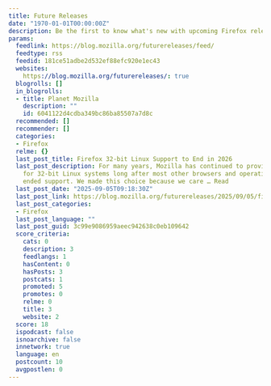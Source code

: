 ```yaml
---
title: Future Releases
date: "1970-01-01T00:00:00Z"
description: Be the first to know what's new with upcoming Firefox releases.
params:
  feedlink: https://blog.mozilla.org/futurereleases/feed/
  feedtype: rss
  feedid: 181ce51adbe2d532ef88efc920e1ec43
  websites:
    https://blog.mozilla.org/futurereleases/: true
  blogrolls: []
  in_blogrolls:
  - title: Planet Mozilla
    description: ""
    id: 6041122d4cdba349bc86ba85507a7d8c
  recommended: []
  recommender: []
  categories:
  - Firefox
  relme: {}
  last_post_title: Firefox 32-bit Linux Support to End in 2026
  last_post_description: For many years, Mozilla has continued to provide Firefox
    for 32-bit Linux systems long after most other browsers and operating systems
    ended support. We made this choice because we care … Read
  last_post_date: "2025-09-05T09:18:30Z"
  last_post_link: https://blog.mozilla.org/futurereleases/2025/09/05/firefox-32-bit-linux-support-to-end-in-2026/
  last_post_categories:
  - Firefox
  last_post_language: ""
  last_post_guid: 3c99e9086959aeec942638c0eb109642
  score_criteria:
    cats: 0
    description: 3
    feedlangs: 1
    hasContent: 0
    hasPosts: 3
    postcats: 1
    promoted: 5
    promotes: 0
    relme: 0
    title: 3
    website: 2
  score: 18
  ispodcast: false
  isnoarchive: false
  innetwork: true
  language: en
  postcount: 10
  avgpostlen: 0
---
```

